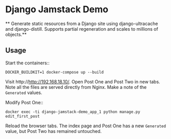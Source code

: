 Django Jamstack Demo
====================
** Generate static resources from a Django site using django-ultracache and django-distill. Supports partial regeneration and scales to millions of objects.**

Usage
-----

Start the containers::

    DOCKER_BUILDKIT=1 docker-compose up --build

Visit http://http://192.168.18.10/. Open Post One and Post Two in new tabs. Note all the files are served
directly from Nginx. Make a note of the ``Generated`` values.

Modify Post One::

    docker exec -ti django-jamstack-demo_app_1 python manage.py edit_first_post

Reload the browser tabs. The index page and Post One has a new ``Generated`` value, but Post Two
has remained untouched.

